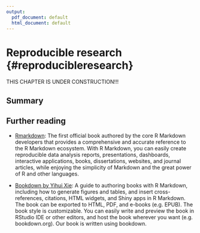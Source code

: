 ```yaml
---
output:
  pdf_document: default
  html_document: default
---
```


# Reproducible research {#reproducibleresearch}

THIS CHAPTER IS UNDER CONSTRUCTION!!! 

## Summary

## Further reading

- [Rmarkdown](https://bookdown.org/yihui/rmarkdown/): The first official book authored by the core R Markdown developers that provides a comprehensive and accurate reference to the R Markdown ecosystem. With R Markdown, you can easily create reproducible data analysis reports, presentations, dashboards, interactive applications, books, dissertations, websites, and journal articles, while enjoying the simplicity of Markdown and the great power of R and other languages. 

- [Bookdown by Yihui Xie](https://bookdown.org/yihui/bookdown/): A guide to authoring books with R Markdown, including how to generate figures and tables, and insert cross-references, citations, HTML widgets, and Shiny apps in R Markdown. The book can be exported to HTML, PDF, and e-books (e.g. EPUB). The book style is customizable. You can easily write and preview the book in RStudio IDE or other editors, and host the book wherever you want (e.g. bookdown.org). Our book is written using bookdown. 


